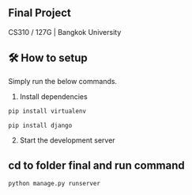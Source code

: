 ## Final Project

CS310 / 127G | Bangkok University


## 🛠 How to setup

Simply run the below commands.

1. Install dependencies

```sh
pip install virtualenv
```

```sh
pip install django
```

2. Start the development server

## cd to folder final and run command

```sh
python manage.py runserver
```

